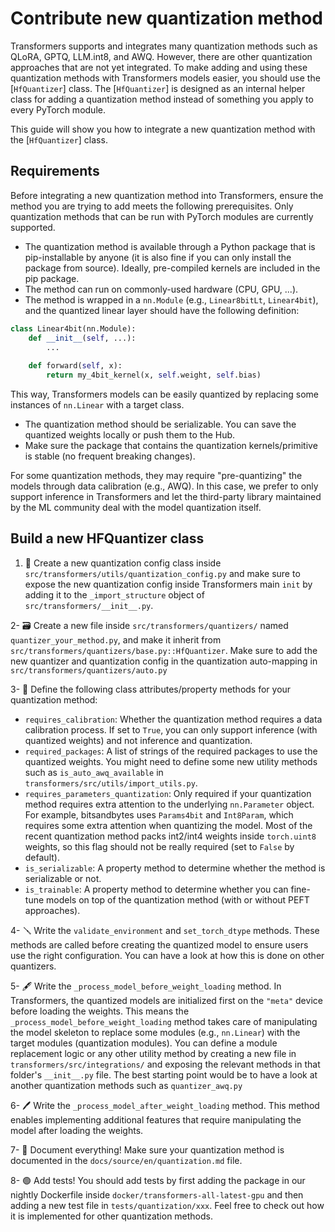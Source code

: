 <!--Copyright 2024 The HuggingFace Team. All rights reserved.

Licensed under the Apache License, Version 2.0 (the "License"); you may not use this file except in compliance with
the License. You may obtain a copy of the License at

http://www.apache.org/licenses/LICENSE-2.0

Unless required by applicable law or agreed to in writing, software distributed under the License is distributed on
an "AS IS" BASIS, WITHOUT WARRANTIES OR CONDITIONS OF ANY KIND, either express or implied. See the License for the
specific language governing permissions and limitations under the License.

⚠️ Note that this file is in Markdown but contain specific syntax for our doc-builder (similar to MDX) that may not be
rendered properly in your Markdown viewer.

-->

# Contribute new quantization method

Transformers supports and integrates many quantization methods such as QLoRA, GPTQ, LLM.int8, and AWQ. However, there are other quantization approaches that are not yet integrated. To make adding and using these quantization methods with Transformers models easier, you should use the [`HfQuantizer`] class. The [`HfQuantizer`] is designed as an internal helper class for adding a quantization method instead of something you apply to every PyTorch module.

This guide will show you how to integrate a new quantization method with the [`HfQuantizer`] class.


## Requirements

Before integrating a new quantization method into Transformers, ensure the method you are trying to add meets the following prerequisites. Only quantization methods that can be run with PyTorch modules are currently supported.

- The quantization method is available through a Python package that is pip-installable by anyone (it is also fine if you can only install the package from source). Ideally, pre-compiled kernels are included in the pip package.
- The method can run on commonly-used hardware (CPU, GPU, ...).
- The method is wrapped in a `nn.Module` (e.g., `Linear8bitLt`, `Linear4bit`), and the quantized linear layer should have the following definition:

```py
class Linear4bit(nn.Module):
    def __init__(self, ...):
        ...
    
    def forward(self, x):
        return my_4bit_kernel(x, self.weight, self.bias)
```
This way, Transformers models can be easily quantized by replacing some instances of `nn.Linear` with a target class.
- The quantization method should be serializable. You can save the quantized weights locally or push them to the Hub.
- Make sure the package that contains the quantization kernels/primitive is stable (no frequent breaking changes).

For some quantization methods, they may require "pre-quantizing" the models through data calibration (e.g., AWQ). In this case, we prefer to only support inference in Transformers and let the third-party library maintained by the ML community deal with the model quantization itself.

## Build a new HFQuantizer class

1. 📕 Create a new quantization config class inside `src/transformers/utils/quantization_config.py` and make sure to expose the new quantization config inside Transformers main `init` by adding it to the `_import_structure` object of `src/transformers/__init__.py`.

2-  🗃 Create a new file inside `src/transformers/quantizers/` named `quantizer_your_method.py`, and make it inherit from `src/transformers/quantizers/base.py::HfQuantizer`. Make sure to add the new quantizer and quantization config in the quantization auto-mapping in `src/transformers/quantizers/auto.py`

3- 🔩 Define the following class attributes/property methods for your quantization method:

* `requires_calibration`: Whether the quantization method requires a data calibration process. If set to `True`, you can only support inference (with quantized weights) and not inference and quantization.
* `required_packages`: A list of strings of the required packages to use the quantized weights. You might need to define some new utility methods such as `is_auto_awq_available` in `transformers/src/utils/import_utils.py`.
* `requires_parameters_quantization`: Only required if your quantization method requires extra attention to the underlying `nn.Parameter` object. For example, bitsandbytes uses `Params4bit` and `Int8Param`, which requires some extra attention when quantizing the model. Most of the recent quantization method packs int2/int4 weights inside `torch.uint8` weights, so this flag should not be really required (set to `False` by default).
* `is_serializable`: A property method to determine whether the method is serializable or not.
* `is_trainable`:  A property method to determine whether you can fine-tune models on top of the quantization method (with or without PEFT approaches).


4- 🪛 Write the `validate_environment` and `set_torch_dtype` methods. These methods are called before creating the quantized model to ensure users use the right configuration. You can have a look at how this is done on other quantizers.

5- 🖋 Write the `_process_model_before_weight_loading` method. In Transformers, the quantized models are initialized first on the `"meta"` device before loading the weights. This means the `_process_model_before_weight_loading` method takes care of manipulating the model skeleton to replace some modules (e.g., `nn.Linear`) with the target modules (quantization modules). You can define a module replacement logic or any other utility method by creating a new file in `transformers/src/integrations/` and exposing the relevant methods in that folder's `__init__.py` file. The best starting point would be to have a look at another quantization methods such as `quantizer_awq.py`

6- 🖊 Write the `_process_model_after_weight_loading` method. This method enables implementing additional features that require manipulating the model after loading the weights.

7- 📖 Document everything! Make sure your quantization method is documented in the `docs/source/en/quantization.md` file.

8- 🟢 Add tests! You should add tests by first adding the package in our nightly Dockerfile inside `docker/transformers-all-latest-gpu` and then adding a new test file in `tests/quantization/xxx`. Feel free to check out how it is implemented for other quantization methods.

